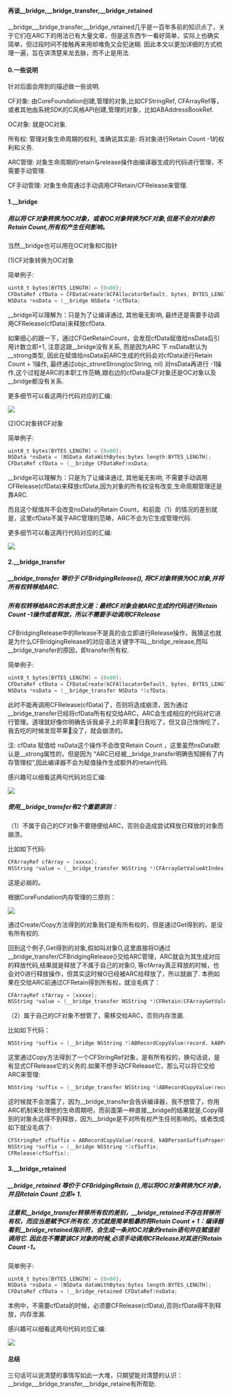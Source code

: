 #### 再谈\_\_bridge,\_\_bridge_transfer,\_\_bridge_retained

\_\_bridge,\_\_bridge_transfer,\_\_bridge_retained几乎是一百年多前的知识点了，关于它们在ARC下的用法已有大量文章，但是这东西乍一看好简单，实际上也确实简单，但过段时间不接触再来用却难免又会犯迷糊. 因此本文以更加详细的方式梳理一遍，旨在讲清楚来龙去脉，而不止是用法.

#### 0.一些说明

针对后面会用到的描述做一些说明.

CF对象:  由CoreFoundation创建,管理的对象,比如CFStringRef, CFArrayRef等，或者其他由系统SDK的C风格API创建,管理的对象，比如ABAddressBookRef.

OC对象:  就是OC对象.

所有权:  管理对象生命周期的权利, 准确说其实是: 将对象进行Retain Count -1的权利和义务.

ARC管理: 对象生命周期的retain与release操作由编译器生成的代码进行管理，不需要手动管理.

CF手动管理: 对象生命周通过手动调用CFRetain/CFRelease来管理.

#### 1.__bridge 

##### 用以将 CF对象转换为OC对象，或者OC对象转换为CF对象,但是不会对对象的Retain Count,所有权产生任何影响。

当然__bridge也可以用在OC对象和C指针

(1)CF对象转换为OC对象

简单例子: 

```objective-c
uint8_t bytes[BYTES_LENGTH] = {0x00};
CFDataRef cfData = CFDataCreate(kCFAllocatorDefault, bytes, BYTES_LENGTH);
NSData *nsData = (__bridge NSData *)cfData;
```

__bridge可以理解为：只是为了让编译通过,  其他毫无影响, 最终还是需要手动调用CFRelease(cfData)来释放cfData.

如果细心的跟一下，通过CFGetRetainCount，会发现cfData赋值给nsData后引用计数立即+1, 注意这跟\_\_bridge没有关系, 而是因为ARC 下 nsData默认为__strong类型,  因此在赋值给nsData前ARC生成的代码会对cfData进行Retain Count + 1操作, 最终通过objc_stroreStrong(ocString, nil) 对nsData再进行 -1操作,这个过程是ARC的本职工作范畴,跟右边的cfData是CF对象还是OC对象以及\_\_bridge都没有关系.  

更多细节可以看这两行代码对应的汇编:

![](http://oem96wx6v.bkt.clouddn.com/__bridge_cf_ns_edit.png)



(2)OC对象转CF对象

简单例子: 

```objective-c
uint8_t bytes[BYTES_LENGTH] = {0x00};
NSData *nsData = [NSData dataWithBytes:bytes length:BYTES_LENGTH];
CFDataRef cfData = (__bridge CFDataRef)nsData;
```

__bridge可以理解为：只是为了让编译通过,  其他毫无影响, 不需要手动调用CFRelease(cfData)来释放cfData,因为对象的所有权没有改变,生命周期管理还是靠ARC.

而且这个赋值并不会改变nsData的Retain Count，和前面（1）的情况的差别就是，这里cfData不属于ARC管理的范畴，ARC不会为它生成管理代码.

更多细节可以看这两行代码对应的汇编:

![](http://oem96wx6v.bkt.clouddn.com/__bridge_ns_cf_edit.png)





#### 2.\_\_bridge_transfer

##### \_\_bridge_transfer 等价于 CFBridgingRelease(),  将CF对象转换为OC对象,并将所有权转移给ARC.

#####   所有权转移给ARC的本质含义是：最终CF对象会被ARC生成的代码进行Retain Count -1操作或者释放，所以不需要手动调用CFRelease

CFBridgingRelease中的Release不是真的会立即进行Release操作，我猜这也就是为什么CFBridgingRelease的对应语法关键字不叫\_\_bridge_release,而叫\_\_bridge_transfer的原因，即transfer所有权.

简单例子: 

```objective-c
uint8_t bytes[BYTES_LENGTH] = {0x00};
CFDataRef cfData = CFDataCreate(kCFAllocatorDefault, bytes, BYTES_LENGTH);
NSData *nsData = (__bridge_transfer NSData *)cfData;
```

此时不能再调用CFRelease(cfData)了，否则将造成崩溃，因为通过__bridge_transfer已经将cfData所有权交给ARC，ARC会生成相应的代码对它进行管理。道理就好像你明确告诉我桌子上的苹果🍎归我吃了，但又自己悄悄吃了，我去吃的时候发现苹果🍎没了，就会崩溃的。

注: cfData 赋值给  nsData这个操作不会改变Retain Count ，这里虽然nsData默认是__strong属性的，但是因为 “ARC已经被\_\_bridge_transfer明确告知拥有了内存管理权”,因此编译器不会为赋值操作生成额外的retain代码.

感兴趣可以细看这两句代码对应汇编:

![](http://oem96wx6v.bkt.clouddn.com/__bridge_transfer_edit.png) 

##### 使用__bridge_transfer有2个重要原则：

（1）不属于自己的CF对象不要随便给ARC，否则会造成尝试释放已释放的对象而崩溃。

比如如下代码:

```objective-c
CFArrayRef cfArray = [xxxxx];
NSString *value = (__bridge_transfer NSString *)CFArrayGetValueAtIndex(cfArray, 0);
```

这是必崩的。

根据CoreFundation内存管理的三原则：

![](http://oem96wx6v.bkt.clouddn.com/cf_mem_policy.tiff)

通过Create/Copy方法得到的对象我们是有所有权的，但是通过Get得到的，是没有所有权的.

回到这个例子,Get得到的对象,假如叫对象O,这里直接将O通过__bridge_transfer/CFBridgingRelease()交给ARC管理，ARC就会为其生成对应的释放代码,结果就是释放了不属于自己的对象O, 等cfArray真正释放的时候，也会对O进行释放操作，但其实这时候O已经被ARC给释放了，所以就崩了.  本例如果在交给ARC前通过CFRetain得到所有权，就没毛病了：

```objective-c
CFArrayRef cfArray = [xxxxx];
NSString *value = (__bridge_transfer NSString *)CFRetain(CFArrayGetValueAtIndex(cfArray, 0));
```



（2）属于自己的CF对象不想管了，需移交给ARC，否则内存泄漏.

比如如下代码：

```objective-c
NSString *suffix = (__bridge NSString *)ABRecordCopyValue(record, kABPersonSuffixProperty);
```

这里通过Copy方法得到了一个CFStringRef对象，是有所有权的，换句话说，是有显式CFRelease它的义务的.如果不想手动CFRelease它，那么可以将它交给ARC来管理:

```objective-c
NSString *suffix = (__bridge_transfer NSString *)ABRecordCopyValue(record, kABPersonSuffixProperty);
```

这时候就不会泄露了，因为__bridge_transfer会告诉编译器，我不想管了，你用ARC机制来处理他的生命周期吧，而前面第一种直接\_\_bridge的结果就是,Copy得到的对象永远得不到释放，因为\_\_bridge是不对所有权产生任何影响的。或者改成如下就没毛病了:

```objective-c
CFStringRef cfSuffix = ABRecordCopyValue(record, kABPersonSuffixProperty);
NSString *suffix = (__bridge NSString *)cfSuffix;
CFRelease(cfSuffix);
```



#### 3.\_\_bridge_retained

##### \_\_bridge_retained 等价于 CFBridgingRetain (),用以将OC对象转换为CF对象，并且Retain Count 立即+ 1.

##### 注意和__bridge_transfer转移所有权的差别，\_\_bridge_retained不存在转移所有权，而应当是赋予CF所有权. 方式就是简单粗暴的将Retain Count + 1：编译器看到\_\_bridge_retained指示符，会生成一条对OC对象的retain语句并在赋值前调用它. 因此在不需要该CF对象的时候,必须手动调用CFRelease对其进行Retain Count -1。 

 简单例子: 

```objective-c
uint8_t bytes[BYTES_LENGTH] = {0x00};
NSData *nsData = [NSData dataWithBytes:bytes length:BYTES_LENGTH];
CFDataRef cfData = (__bridge_retained CFDataRef)nsData;
```

本例中，不需要cfData的时候，必须要CFRelease(cfData),否则cfData得不到释放，内存泄漏.

感兴趣可以细看这两句代码对应汇编:

![](http://oem96wx6v.bkt.clouddn.com/__bridge_retained_edit.png)



#### 总结

三句话可以说清楚的事情写如此一大堆，只期望能对清楚的认识：\_\_bridge,\_\_bridge_transfer,\_\_bridge_retaine有所帮助.